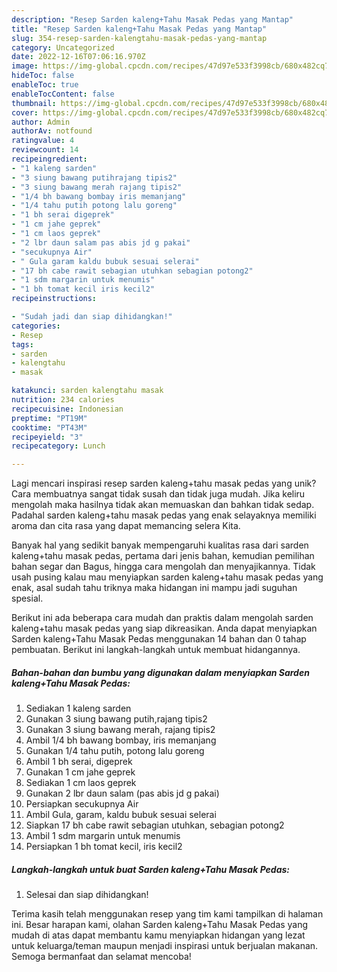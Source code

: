 ```yaml
---
description: "Resep Sarden kaleng+Tahu Masak Pedas yang Mantap"
title: "Resep Sarden kaleng+Tahu Masak Pedas yang Mantap"
slug: 354-resep-sarden-kalengtahu-masak-pedas-yang-mantap
category: Uncategorized
date: 2022-12-16T07:06:16.970Z
image: https://img-global.cpcdn.com/recipes/47d97e533f3998cb/680x482cq70/sarden-kalengtahu-masak-pedas-foto-resep-utama.jpg
hideToc: false
enableToc: true
enableTocContent: false
thumbnail: https://img-global.cpcdn.com/recipes/47d97e533f3998cb/680x482cq70/sarden-kalengtahu-masak-pedas-foto-resep-utama.jpg
cover: https://img-global.cpcdn.com/recipes/47d97e533f3998cb/680x482cq70/sarden-kalengtahu-masak-pedas-foto-resep-utama.jpg
author: Admin
authorAv: notfound
ratingvalue: 4
reviewcount: 14
recipeingredient:
- "1 kaleng sarden"
- "3 siung bawang putihrajang tipis2"
- "3 siung bawang merah rajang tipis2"
- "1/4 bh bawang bombay iris memanjang"
- "1/4 tahu putih potong lalu goreng"
- "1 bh serai digeprek"
- "1 cm jahe geprek"
- "1 cm laos geprek"
- "2 lbr daun salam pas abis jd g pakai"
- "secukupnya Air"
- " Gula garam kaldu bubuk sesuai selerai"
- "17 bh cabe rawit sebagian utuhkan sebagian potong2"
- "1 sdm margarin untuk menumis"
- "1 bh tomat kecil iris kecil2"
recipeinstructions:

- "Sudah jadi dan siap dihidangkan!"
categories:
- Resep
tags:
- sarden
- kalengtahu
- masak

katakunci: sarden kalengtahu masak 
nutrition: 234 calories
recipecuisine: Indonesian
preptime: "PT19M"
cooktime: "PT43M"
recipeyield: "3"
recipecategory: Lunch

---
```





Lagi mencari inspirasi resep sarden kaleng+tahu masak pedas yang unik? Cara membuatnya sangat tidak susah dan tidak juga mudah. Jika keliru mengolah maka hasilnya tidak akan memuaskan dan bahkan tidak sedap. Padahal sarden kaleng+tahu masak pedas yang enak selayaknya memiliki aroma dan cita rasa yang dapat memancing selera Kita.





Banyak hal yang sedikit banyak mempengaruhi kualitas rasa dari sarden kaleng+tahu masak pedas, pertama dari jenis bahan, kemudian pemilihan bahan segar dan Bagus, hingga cara mengolah dan menyajikannya. Tidak usah pusing kalau mau menyiapkan sarden kaleng+tahu masak pedas yang enak,      asal sudah tahu triknya maka hidangan ini mampu jadi suguhan spesial.





















Berikut ini ada beberapa cara mudah dan praktis dalam mengolah sarden kaleng+tahu masak pedas yang siap dikreasikan. Anda dapat menyiapkan Sarden kaleng+Tahu Masak Pedas menggunakan 14 bahan dan 0 tahap pembuatan. Berikut ini langkah-langkah untuk membuat hidangannya.

<!--inarticleads1-->

##### Bahan-bahan dan bumbu yang digunakan dalam menyiapkan Sarden kaleng+Tahu Masak Pedas:

1. Sediakan 1 kaleng sarden
1. Gunakan 3 siung bawang putih,rajang tipis2
1. Gunakan 3 siung bawang merah, rajang tipis2
1. Ambil 1/4 bh bawang bombay, iris memanjang
1. Gunakan 1/4 tahu putih, potong lalu goreng
1. Ambil 1 bh serai, digeprek
1. Gunakan 1 cm jahe geprek
1. Sediakan 1 cm laos geprek
1. Gunakan 2 lbr daun salam (pas abis jd g pakai)
1. Persiapkan secukupnya Air
1. Ambil  Gula, garam, kaldu bubuk sesuai selerai
1. Siapkan 17 bh cabe rawit sebagian utuhkan, sebagian potong2
1. Ambil 1 sdm margarin untuk menumis
1. Persiapkan 1 bh tomat kecil, iris kecil2




<!--inarticleads2-->

##### Langkah-langkah untuk buat Sarden kaleng+Tahu Masak Pedas:


1. Selesai dan siap dihidangkan!



Terima kasih telah menggunakan resep yang tim kami tampilkan di halaman ini. Besar harapan kami, olahan Sarden kaleng+Tahu Masak Pedas yang mudah di atas dapat membantu kamu menyiapkan hidangan yang lezat untuk keluarga/teman maupun menjadi inspirasi untuk berjualan makanan. Semoga bermanfaat dan selamat mencoba!
